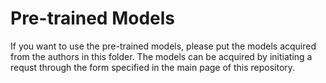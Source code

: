 # Pre-trained Models

If you want to use the pre-trained models, please put the models acquired from the authors in this folder. The models can be acquired by initiating a requst through the form specified in the main page of this repository.